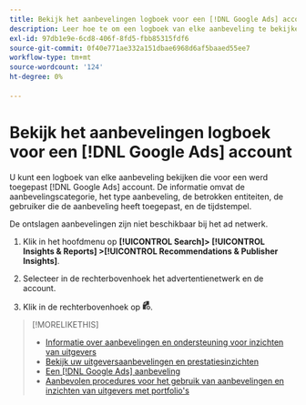 ```yaml
---
title: Bekijk het aanbevelingen logboek voor een [!DNL Google Ads] account
description: Leer hoe te om een logboek van elke aanbeveling te bekijken die voor werd toegepast [!DNL Google Ads] account.
exl-id: 97db1e9e-6cd8-406f-8fd5-fbb85315fdf6
source-git-commit: 0f40e771ae332a151dbae6968d6af5baaed55ee7
workflow-type: tm+mt
source-wordcount: '124'
ht-degree: 0%

---
```


# Bekijk het aanbevelingen logboek voor een [!DNL Google Ads] account

U kunt een logboek van elke aanbeveling bekijken die voor een werd toegepast [!DNL Google Ads] account. De informatie omvat de aanbevelingscategorie, het type aanbeveling, de betrokken entiteiten, de gebruiker die de aanbeveling heeft toegepast, en de tijdstempel.

De ontslagen aanbevelingen zijn niet beschikbaar bij het ad netwerk.

1. Klik in het hoofdmenu op **[!UICONTROL Search]> [!UICONTROL Insights & Reports] >[!UICONTROL Recommendations & Publisher Insights]**.

1. Selecteer in de rechterbovenhoek het advertentienetwerk en de account.

1. Klik in de rechterbovenhoek op ![Aanbevolingslogboeken](/help/search-social-commerce/assets/recommendations-log-view.png "Aanbevolingslogboeken").

>[!MORELIKETHIS]
>
>* [Informatie over aanbevelingen en ondersteuning voor inzichten van uitgevers](recommendation-support.md)
>* [Bekijk uw uitgeversaanbevelingen en prestatiesinzichten](recommendation-view.md)
>* [Een [!DNL Google Ads] aanbeveling](google-recommendation-apply-dismiss.md)
>* [Aanbevolen procedures voor het gebruik van aanbevelingen en inzichten van uitgevers met portfolio&#39;s](recommendation-best-practices.md)
